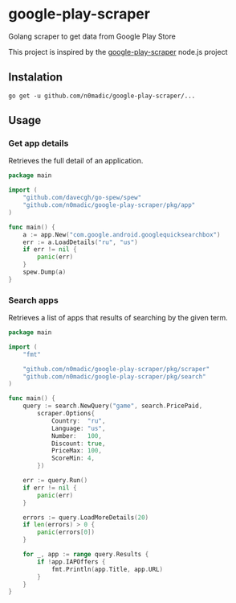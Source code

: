 # google-play-scraper

Golang scraper to get data from Google Play Store

This project is inspired by the [google-play-scraper](https://github.com/facundoolano/google-play-scraper) node.js project

## Instalation

```shell
go get -u github.com/n0madic/google-play-scraper/...
```

## Usage

### Get app details

Retrieves the full detail of an application.

```go
package main

import (
	"github.com/davecgh/go-spew/spew"
	"github.com/n0madic/google-play-scraper/pkg/app"
)

func main() {
	a := app.New("com.google.android.googlequicksearchbox")
	err := a.LoadDetails("ru", "us")
	if err != nil {
		panic(err)
	}
	spew.Dump(a)
}
```

### Search apps

Retrieves a list of apps that results of searching by the given term.

```go
package main

import (
	"fmt"

	"github.com/n0madic/google-play-scraper/pkg/scraper"
	"github.com/n0madic/google-play-scraper/pkg/search"
)

func main() {
	query := search.NewQuery("game", search.PricePaid,
		scraper.Options{
			Country:  "ru",
			Language: "us",
			Number:   100,
			Discount: true,
			PriceMax: 100,
			ScoreMin: 4,
		})

	err := query.Run()
	if err != nil {
		panic(err)
	}

	errors := query.LoadMoreDetails(20)
	if len(errors) > 0 {
		panic(errors[0])
	}

	for _, app := range query.Results {
		if !app.IAPOffers {
			fmt.Println(app.Title, app.URL)
		}
	}
}
```
